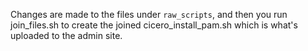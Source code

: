 Changes are made to the files under `raw_scripts`, 
and then you run join_files.sh to create the joined cicero_install_pam.sh which is what's uploaded to the admin site.
